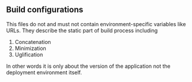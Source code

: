 ## Build configurations
This files do not and must not contain environment-specific variables like URLs.
They describe the static part of build process including

1. Concatenation
2. Minimization
3. Uglification

In other words it is only about the version of the application not the deployment environment itself.
